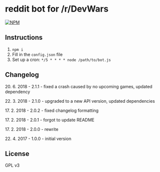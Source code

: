 reddit bot for /r/DevWars
===========

[![NPM](https://nodei.co/npm/devwars-reddit-bot.png?compact=true)](https://www.npmjs.com/package/devwars-reddit-bot)

## Instructions
1. `npm i`
2. Fill in the `config.json` file
3. Set up a cron: ```*/5 * * * * node /path/to/bot.js```

## Changelog

20\. 6. 2018 - 2.1.1 - fixed a crash caused by no upcoming games, updated dependency

22\. 3. 2018 - 2.1.0 - upgraded to a new API version, updated dependencies

17\. 2. 2018 - 2.0.2 - fixed changelog formatting

17\. 2. 2018 - 2.0.1 - forgot to update README

17\. 2. 2018 - 2.0.0 - rewrite

22\. 4. 2017 - 1.0.0 - initial version

## License

GPL v3
